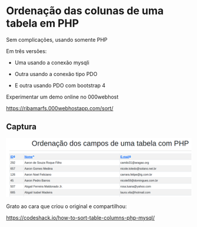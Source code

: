 # Ordenação das colunas de uma tabela em PHP

Sem complicações, usando somente PHP

Em três versões:

- Uma usando a conexão mysqli

- Outra usando a conexão tipo PDO

- E outra usando PDO com bootstrap 4

Experimentar um demo online no 000webhost

https://ribamarfs.000webhostapp.com/sort/

## Captura

![](sort.png)

Grato ao cara que criou o original e compartilhou:

https://codeshack.io/how-to-sort-table-columns-php-mysql/


